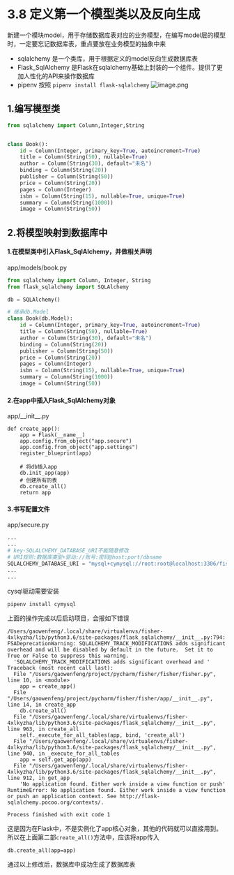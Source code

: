 # 3.8 定义第一个模型类以及反向生成

新建一个模块model，用于存储数据库表对应的业务模型，在编写model层的模型时，一定要忘记数据库表，重点要放在业务模型的抽象中来

- sqlalchemy 是一个类库，用于根据定义的model反向生成数据库表
- Flask_SqlAlchemy 是Flask在sqlalchemy基础上封装的一个组件。提供了更加人性化的API来操作数据库
- pipenv 按照 ```pipenv install flask-sqlalchemy```
![image.png](https://upload-images.jianshu.io/upload_images/7220971-fefc63c1fbbe994d.png?imageMogr2/auto-orient/strip%7CimageView2/2/w/1240)


## 1.编写模型类
```python
from sqlalchemy import Column,Integer,String


class Book():
    id = Column(Integer, primary_key=True, autoincrement=True)
    title = Column(String(50), nullable=True)
    author = Column(String(30), default="未名")
    binding = Column(String(20))
    publisher = Column(String(50))
    price = Column(String(20))
    pages = Column(Integer)
    isbn = Column(String(15), nullable=True, unique=True)
    summary = Column(String(1000))
    image = Column(String(50))
```

## 2.将模型映射到数据库中

#### 1.在模型类中引入Flask_SqlAlchemy，并做相关声明
app/models/book.py
```python
from sqlalchemy import Column, Integer, String
from flask_sqlalchemy import SQLAlchemy

db = SQLAlchemy()

# 继承db.Model
class Book(db.Model):
    id = Column(Integer, primary_key=True, autoincrement=True)
    title = Column(String(50), nullable=True)
    author = Column(String(30), default="未名")
    binding = Column(String(20))
    publisher = Column(String(50))
    price = Column(String(20))
    pages = Column(Integer)
    isbn = Column(String(15), nullable=True, unique=True)
    summary = Column(String(1000))
    image = Column(String(50))
```
#### 2.在app中插入Flask_SqlAlchemy对象
app/\_\_init__.py
```
def create_app():
    app = Flask(__name__)
    app.config.from_object("app.secure")
    app.config.from_object("app.settings")
    register_blueprint(app)

    # 将db插入app
    db.init_app(app)
    # 创建所有的表
    db.create_all()
    return app
```
#### 3.书写配置文件
app/secure.py
```python
...
...
# key-SQLALCHEMY_DATABASE_URI不能随意修改
# URI规则:数据库类型+驱动://账号:密码@host:port/dbname
SQLALCHEMY_DATABASE_URI = "mysql+cymysql://root:root@localhost:3306/fisher"
...
...
```
cysql驱动需要安装
```
pipenv install cymysql
```

上面的操作完成以后启动项目，会报如下错误
```
/Users/gaowenfeng/.local/share/virtualenvs/fisher-4xlkyzha/lib/python3.6/site-packages/flask_sqlalchemy/__init__.py:794: FSADeprecationWarning: SQLALCHEMY_TRACK_MODIFICATIONS adds significant overhead and will be disabled by default in the future.  Set it to True or False to suppress this warning.
  'SQLALCHEMY_TRACK_MODIFICATIONS adds significant overhead and '
Traceback (most recent call last):
  File "/Users/gaowenfeng/project/pycharm/fisher/fisher/fisher.py", line 10, in <module>
    app = create_app()
  File "/Users/gaowenfeng/project/pycharm/fisher/fisher/app/__init__.py", line 14, in create_app
    db.create_all()
  File "/Users/gaowenfeng/.local/share/virtualenvs/fisher-4xlkyzha/lib/python3.6/site-packages/flask_sqlalchemy/__init__.py", line 963, in create_all
    self._execute_for_all_tables(app, bind, 'create_all')
  File "/Users/gaowenfeng/.local/share/virtualenvs/fisher-4xlkyzha/lib/python3.6/site-packages/flask_sqlalchemy/__init__.py", line 940, in _execute_for_all_tables
    app = self.get_app(app)
  File "/Users/gaowenfeng/.local/share/virtualenvs/fisher-4xlkyzha/lib/python3.6/site-packages/flask_sqlalchemy/__init__.py", line 912, in get_app
    'No application found. Either work inside a view function or push'
RuntimeError: No application found. Either work inside a view function or push an application context. See http://flask-sqlalchemy.pocoo.org/contexts/.

Process finished with exit code 1
```
这是因为在Flask中，不是实例化了app核心对象，其他的代码就可以直接用到。所以在上面第二部```create_all()```方法中，应该将app传入

```
db.create_all(app=app)
```
通过以上修改后，数据库中成功生成了数据库表



